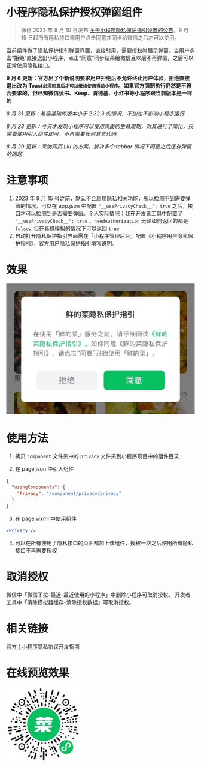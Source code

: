 # 小程序隐私保护授权弹窗组件

> 微信 2023 年 8 月 10 日发布 [关于小程序隐私保护指引设置的公告](https://developers.weixin.qq.com/community/develop/doc/00042e3ef54940ce8520e38db61801)，9 月 15 日起所有隐私接口需用户点击同意并同步给微信之后才可以使用。

当前组件做了隐私保护指引弹窗界面，直接引用，需要授权时展示弹窗，当用户点击“拒绝”直接退出小程序，点击“同意”同步结果给微信且以后不再弹窗，之后可以正常使用隐私接口。

**9 月 6 更新：官方出了个新说明要求用户拒绝后不允许终止用户体验，拒绝直接退出改为 Toast`必须同意后才可以继续使用当前小程序`。如果官方强制执行仍然是不符合要求的，但已知微信读书、Keep、肯德基、小红书等小程序跟当前版本是一样的**

_8 月 31 更新：兼容基础库版本小于 2.32.3 的情况，不加也不影响小程序运行_

_8 月 28 更新：今天才发现小程序可以使用页面的生命周期，对其进行了简化，只需要使用引入组件即可，不再需要任何其它代码_

_8 月 29 更新：采纳网页 Liu 的方案，解决多个 tabbar 情况下同意之后还有弹窗的问题_

# 注意事项

1. 2023 年 9 月 15 号之前，默认不会启用隐私相关功能，所以检测不到需要弹窗的情况，可以在 app.json 中配置 `"__usePrivacyCheck__": true` 之后，接口才可以检测到是否需要弹窗。个人实际情况：我在开发者工具中配置了 `"__usePrivacyCheck__": true` ，`needAuthorization` 无论如何返回的都是 `false`，但在真机模拟的情况下可以返回 `true`
2. 自动打开隐私保护指引界面需在「小程序管理后台」配置《小程序用户隐私保护指引》，官方[用户隐私保护指引填写说明](https://developers.weixin.qq.com/miniprogram/dev/framework/user-privacy/)。

# 效果

![](/img/demo.jpg)

# 使用方法

1. 拷贝 `component` 文件夹中的 `privacy` 文件夹到小程序项目中的组件目录

2. 在 page.json 中引入组件

```json
{
  "usingComponents": {
    "Privacy": "/component/privacy/privacy"
  }
}
```

3. 在 page.wxml 中使用组件

```jsx
<Privacy />
```

4. 可以在所有使用了隐私接口的页面都加上该组件，授权一次之后使用所有隐私接口不再需要授权

# 取消授权

微信中「微信下拉-最近-最近使用的小程序」中删除小程序可取消授权。
开发者工具中「清除模拟器缓存-清除授权数据」可取消授权。

# 相关链接

[官方：小程序隐私协议开发指南](https://developers.weixin.qq.com/miniprogram/dev/framework/user-privacy/PrivacyAuthorize.html)

# 在线预览效果

![](/img/qrcode.jpg)
